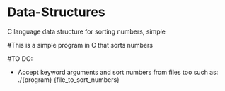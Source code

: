 # Data-Structures
C language data structure for sorting numbers, simple


#This is a simple program in C that sorts numbers

#TO DO:
- Accept keyword arguments and sort numbers from files too such as: ./{program} {file_to_sort_numbers}


